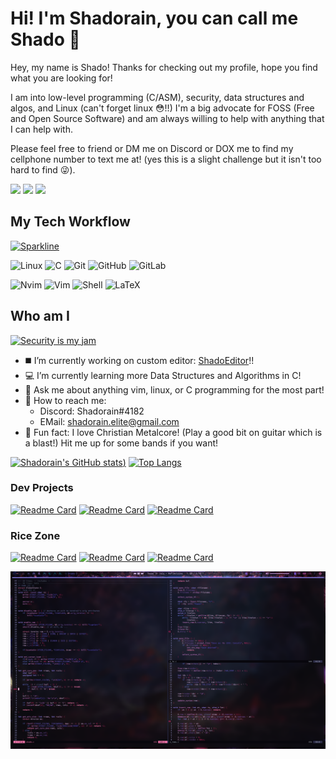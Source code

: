 # Hi! I'm Shadorain, you can call me Shado 🤘

Hey, my name is Shado! Thanks for checking out my profile, hope you find what you are looking for!

I am into low-level programming (C/ASM), security, data structures and algos, and Linux (can't forget linux 😳!!)
I'm a big advocate for FOSS (Free and Open Source Software) and am always willing to help with anything that I can help with.

Please feel free to friend or DM me on Discord or DOX me to find my cellphone number to text me at! (yes this is a slight challenge but it isn't too hard to find 😜).

[![](https://img.shields.io/badge/-@Shadorain-%231DA1F2?style=flat-square&logo=stackoverflow&logoColor=ffffff&labelColor=ff79c6&color=8677d9)](https://stackoverflow.com/users/13722108/shadorain)
[![](https://img.shields.io/badge/-@Shadorain-%23181717?style=flat-square&logo=github)](https://github.com/Shadorain)
[![](https://img.shields.io/website?color=0ab9e6&style=flat-square&up_message=Shadorain.github.io&url=https%3A%2F%2Fxlbd.me&labelColor=ff79c6)](https://Shadorain.github.io)

## My Tech Workflow
[![Sparkline](https://stars.medv.io/Naereen/badges.svg)](https://stars.medv.io/Shadorain/badges)

![Linux](https://img.shields.io/badge/-Linux-FCA121?style=flat-square&logo=linux&labelColor=6272a4&color=6272a4&logoColor=ffffff)
![C](https://img.shields.io/badge/-lang-00599C?style=flat-square&language=c&logo=C)
![Git](https://img.shields.io/badge/-Git-black?style=flat-square&logo=git)
![GitHub](https://img.shields.io/badge/-GitHub-181717?style=flat-square&logo=github)
![GitLab](https://img.shields.io/badge/-GitLab-FCA121?style=flat-square&logo=gitlab&labelColor=8677d9&color=8677d9)

![Nvim](https://img.shields.io/badge/-Neovim-FCA121?style=flat-square&logo=neovim&logoColor=ffffff&labelColor=6272a4&color=6272a4)
![Vim](https://img.shields.io/badge/-Vim-FCA121?style=flat-square&logo=vim&logoColor=ffffff&labelColor=ff79c6&color=ff79c6)
![Shell](https://img.shields.io/badge/-Zsh-FCA121?style=flat-square&logo=PowerShell&logoColor=ffffff&labelColor=&color=8677d9)
![LaTeX](https://img.shields.io/badge/-LaTeX-008080?style=flat-square&logo=LaTeX&logoColor=white")

## Who am I
[![Security is my jam](https://img.shields.io/badge/My%20jam-security-critical?style=flat-square&logo=electron&logoColor=white&labelColor=6272a4&color=8677d9)](https://shadorain.github.io/blog/Security/)
- ◼️ I’m currently working on custom editor: [ShadoEditor](https://github.com/Shadorain/ShadoEditor)!!
- 💻 I’m currently learning more Data Structures and Algorithms in C!
- 💬 Ask me about anything vim, linux, or C programming for the most part!
- 📱 How to reach me: 
  - Discord: Shadorain#4182
  - EMail: shadorain.elite@gmail.com
- 🎸 Fun fact: I love Christian Metalcore! (Play a good bit on guitar which is a blast!) Hit me up for some bands if you want!

[![Shadorain's GitHub stats](https://github-readme-stats.vercel.app/api?username=Shadorain&count_private=true&show_icons=truetrue&text_color=dfb7e8&icon_color=8677d9&theme=dracula))](https://github.com/Shadorain) [![Top Langs](https://github-readme-stats.vercel.app/api/top-langs/?username=Shadorain&show_icons=truetrue&text_color=dfb7e8&icon_color=8677d9&&theme=dracula&hide=css,html,shell,javascript,roff,emacs_lisp,objective-c,tex,python,liquid)](https://github.com/Shadorain)

### Dev Projects
[![Readme Card](https://github-readme-stats.vercel.app/api/pin/?username=Shadorain&repo=ShadoShell&show_owner=true&show_icons=truetrue&text_color=dfb7e8&icon_color=ff7ab2&theme=tokyonight)](https://github.com/Shadorain/ShadoShell) [![Readme Card](https://github-readme-stats.vercel.app/api/pin/?username=Shadorain&repo=ShadoEditor&show_owner=true&show_icons=truetrue&text_color=dfb7e8&icon_color=ff7ab2&theme=tokyonight)](https://github.com/Shadorain/ShadoEditor) [![Readme Card](https://github-readme-stats.vercel.app/api/pin/?username=Shadorain&repo=Shadonix&show_owner=true&show_icons=truetrue&text_color=dfb7e8&icon_color=ff7ab2&theme=tokyonight)](https://github.com/Shadorain/Shadonix)

### Rice Zone
[![Readme Card](https://github-readme-stats.vercel.app/api/pin/?username=Shadorain&repo=shadotheme&show_owner=true&show_icons=truetrue&text_color=dfb7e8&icon_color=ff7ab2&theme=tokyonight)](https://github.com/Shadorain/shadotheme) [![Readme Card](https://github-readme-stats.vercel.app/api/pin/?username=Shadorain&repo=shadovim&show_owner=true&show_icons=truetrue&text_color=dfb7e8&icon_color=ff7ab2&theme=tokyonight)](https://github.com/Shadorain/shadovim) [![Readme Card](https://github-readme-stats.vercel.app/api/pin/?username=Shadorain&repo=shadobar-2&show_owner=true&show_icons=truetrue&text_color=dfb7e8&icon_color=ff7ab2&theme=tokyonight)](https://github.com/Shadorain/shadobar-2)

![Rice Screenshot](pics/rice.png)
